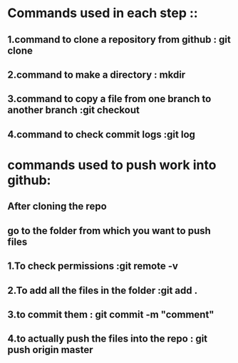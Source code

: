 # Commands used in each step :: 
## 1.command to clone a repository from github : git clone <url of the github repo>
## 2.command to make a directory : mkdir<filename>
## 3.command to copy a file from one branch to another branch :git checkout <remote branch> <Relative path of the file to be copied from the other branch>
## 4.command to check commit logs :git log

# commands used to push work into github:
## After cloning the repo
## go to the folder from which you want to push files 
## 1.To check permissions :git remote -v
## 2.To add all the files in the folder :git add .
## 3.to commit them : git commit -m "comment"
## 4.to actually push the files into the repo : git push origin master  

